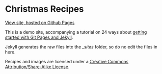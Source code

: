Christmas Recipes
=================

[View site, hosted on Github Pages](http://maban.github.io/christmas-recipes/)

This is a demo site, accompanying a tutorial on 24 ways about [getting started with Git Pages and Jekyll](http://24ways.org/2013/get-started-with-github-pages/).

Jekyll generates the raw files into the <i>_sites</i> folder, so do no edit the files in here.

Recipes and images are licensed under a [Creative Commons Attribution/Share-Alike License](http://creativecommons.org/licenses/by-sa/3.0/).
